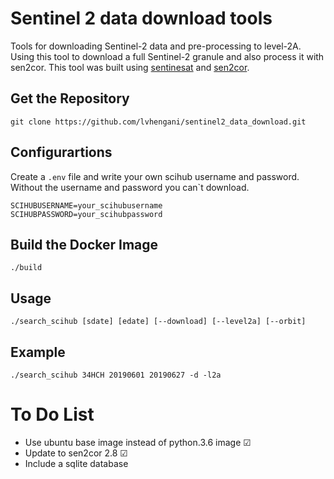 # Sentinel 2 data download tools

Tools for downloading Sentinel-2 data and pre-processing to level-2A. 
Using this tool to download a full Sentinel-2 granule and also process it with sen2cor.
This tool was built using [sentinesat](https://sentinelsat.readthedocs.io) and [sen2cor](http://step.esa.int/main/third-party-plugins-2/sen2cor/).  

## Get the Repository

~~~
git clone https://github.com/lvhengani/sentinel2_data_download.git
~~~

## Configurartions

Create a `.env` file and write your own scihub username and password. Without the username and password you can`t download.
~~~
SCIHUBUSERNAME=your_scihubusername
SCIHUBPASSWORD=your_scihubpassword
~~~

## Build the Docker Image

~~~
./build
~~~

## Usage

~~~
./search_scihub [sdate] [edate] [--download] [--level2a] [--orbit]
~~~

## Example

~~~
./search_scihub 34HCH 20190601 20190627 -d -l2a
~~~


# To Do List

- Use ubuntu base image instead of python.3.6 image &#x2611;
- Update to sen2cor 2.8 &#x2611;
- Include a sqlite database
